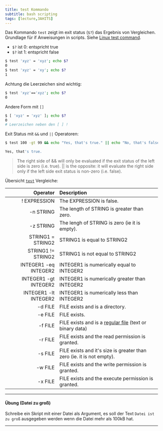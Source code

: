 ```yaml
---
title: test Kommando
subtitle: bash scripting
tags: [lecture,3AHITS]
---
```




Das Kommando `test` zeigt im exit status (`$?`) das Ergebnis von Vergleichen. Grundlage für if Anweisungen in scripts. Siehe [Linux test command](https://www.computerhope.com/unix/test.htm).

-   `$?` ist 0: entspricht true
-   `$?` ist 1: entspricht false



```bash
$ test 'xyz' = 'xyz'; echo $?
0
$ test 'xyz' = 'xy'; echo $?
1
```

Achtung die Leerzeichen sind wichtig:

```bash
$ test 'xyz'=='xyz'; echo $?
0
```

Andere Form mit `[]` 

```bash
$ [ 'xyz' = 'xyz' ]; echo $?
0
# Leerzeichen neben den [ ] !
```

Exit Status mit `&&` und `||` Operatoren:

```bash
$ test 100 -gt 99 && echo "Yes, that's true." || echo "No, that's false."

Yes, that's true.
```

> The right side of && will only be evaluated if the exit status of the left side is zero (i.e. true). || is the opposite: it will evaluate the right side only if the left side exit status is non-zero (i.e. false).

Übersicht [`test`](https://man7.org/linux/man-pages/man1/test.1.html) Vergleiche:

|              Operator | Description                                                  |
| --------------------: | :----------------------------------------------------------- |
|          ! EXPRESSION | The EXPRESSION is false.                                     |
|             -n STRING | The length of STRING is greater than zero.                   |
|             -z STRING | The lengh of STRING is zero (ie it is empty).                |
|     STRING1 = STRING2 | STRING1 is equal to STRING2                                  |
|    STRING1 != STRING2 | STRING1 is not equal to STRING2                              |
| INTEGER1 -eq INTEGER2 | INTEGER1 is numerically equal to INTEGER2                    |
| INTEGER1 -gt INTEGER2 | INTEGER1 is numerically greater than INTEGER2                |
| INTEGER1 -lt INTEGER2 | INTEGER1 is numerically less than INTEGER2                   |
|               -d FILE | FILE exists and is a directory.                              |
|               -e FILE | FILE exists.                                                 |
|               -f FILE | FILE exists and is a [regular file](https://en.wikipedia.org/wiki/Unix_file_types#Regular_file) (text or binary data) |
|               -r FILE | FILE exists and the read permission is granted.              |
|               -s FILE | FILE exists and it's size is greater than zero (ie. it is not empty). |
|               -w FILE | FILE exists and the write permission is granted.             |
|               -x FILE | FILE exists and the execute permission is granted.           |



---

#### Übung (Datei zu groß)

Schreibe ein Skript mit einer Datei als Argument, es soll der Text `Datei ist zu groß` ausgegeben werden wenn die Datei mehr als 100kB hat.

---

